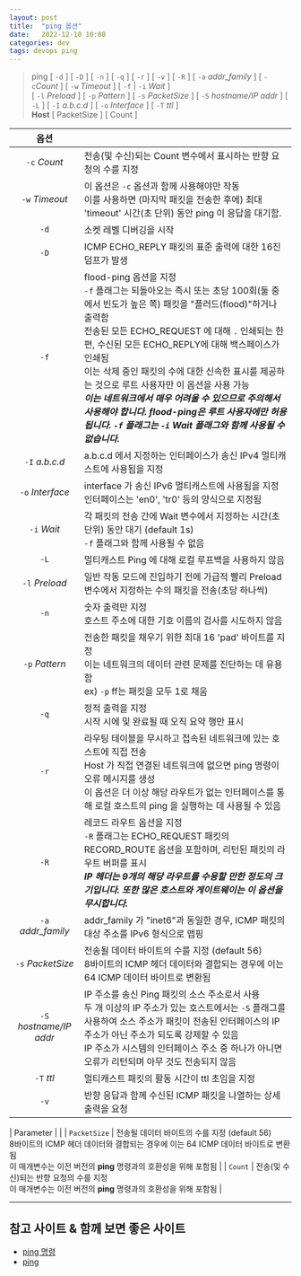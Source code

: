 ```yaml
---
layout: post
title:  "ping 옵션"
date:   2022-12-10 10:00
categories: dev
tags: devops ping
---
```


> ping [ `-d` ] [ `-D` ] [ `-n` ] [ `-q` ] [ `-r` ] [ `-v` ] [ `-R` ] [ `-a` _addr_family_ ] [ `-c`_Count_ ] [ `-w` _Timeout_ ] [ `-f` | `-i` _Wait_ ]   
> [ `-l` _Preload_ ] [ `-p` _Pattern_ ] [ `-s` _PacketSize_ ] [ `-S` _hostname/IP addr_ ] [ `-L` ] [ `-I` _a.b.c.d_ ] [ `-o` _Interface_ ] [ `-T` _ttl_ ]   
> **Host** [ PacketSize ] [ Count ]

| 옵션 | |
|:---------:|:------|
| `-c` _Count_ | 전송(및 수신)되는 Count 변수에서 표시하는 반향 요청의 수를 지정 |
| `-w` _Timeout_ | 이 옵션은 `-c` 옵션과 함께 사용해야만 작동<br />이를 사용하면 (마지막 패킷을 전송한 후에) 최대 'timeout' 시간(초 단위) 동안 ping 이 응답을 대기함. |
| `-d` | 소켓 레벨 디버깅을 시작 |
| `-D` | ICMP ECHO_REPLY 패킷의 표준 출력에 대한 16진 덤프가 발생 |
| `-f` | flood-ping 옵션을 지정<br />`-f` 플래그는 되돌아오는 즉시 또는 초당 100회(둘 중에서 빈도가 높은 쪽) 패킷을 "플러드(flood)"하거나 출력함<br />전송된 모든 ECHO_REQUEST 에 대해 `.` 인쇄되는 한편, 수신된 모든 ECHO_REPLY에 대해 백스페이스가 인쇄됨<br />이는 삭제 중인 패킷의 수에 대한 신속한 표시를 제공하는 것으로 루트 사용자만 이 옵션을 사용 가능<br />***이는 네트워크에서 매우 어려울 수 있으므로 주의해서 사용해야 합니다. flood-ping은 루트 사용자에만 허용됩니다. `-f` 플래그는 `-i` _Wait_ 플래그와 함께 사용될 수 없습니다.*** |
| `-I` _a.b.c.d_ | a.b.c.d 에서 지정하는 인터페이스가 송신 IPv4 멀티캐스트에 사용됨을 지정 |
| `-o` _Interface_ | interface 가 송신 IPv6 멀티캐스트에 사용됨을 지정<br />인터페이스는 'en0', 'tr0' 등의 양식으로 지정됨 |
| `-i` _Wait_ | 각 패킷의 전송 간에 Wait 변수에서 지정하는 시간(초 단위) 동안 대기 (default 1s)<br />`-f` 플래그와 함께 사용될 수 없음 |
| `-L` | 멀티캐스트 Ping 에 대해 로컬 루프백을 사용하지 않음 |
| `-l` _Preload_ | 일반 작동 모드에 진입하기 전에 가급적 빨리 Preload 변수에서 지정하는 수의 패킷을 전송(초당 하나씩) |
| `-n` | 숫자 출력만 지정<br />호스트 주소에 대한 기호 이름의 검사를 시도하지 않음 |
| `-p` _Pattern_ | 전송한 패킷을 채우기 위한 최대 16 'pad' 바이트를 지정<br />이는 네트워크의 데이터 관련 문제를 진단하는 데 유용함<br />ex) `-p` ff는 패킷을 모두 1로 채움 |
| `-q` | 정적 출력을 지정<br />시작 시에 및 완료될 때 오직 요약 행만 표시 |
| `-r` | 라우팅 테이블을 무시하고 접속된 네트워크에 있는 호스트에 직접 전송<br />Host 가 직접 연결된 네트워크에 없으면 ping 명령이 오류 메시지를 생성<br />이 옵션은 더 이상 해당 라우트가 없는 인터페이스를 통해 로컬 호스트의 ping 을 실행하는 데 사용될 수 있음 |
| `-R` | 레코드 라우트 옵션을 지정<br />`-R` 플래그는 ECHO_REQUEST 패킷의 RECORD_ROUTE 옵션을 포함하며, 리턴된 패킷의 라우트 버퍼를 표시<br />***IP 헤더는 9개의 해당 라우트를 수용할 만한 정도의 크기입니다. 또한 많은 호스트와 게이트웨이는 이 옵션을 무시합니다.***  |
| `-a` _addr_family_ | addr_family 가 "inet6"과 동일한 경우, ICMP 패킷의 대상 주소를 IPv6 형식으로 맵핑 |
| `-s` _PacketSize_ | 전송될 데이터 바이트의 수를 지정 (default 56)<br />8바이트의 ICMP 헤더 데이터와 결합되는 경우에 이는 64 ICMP 데이터 바이트로 변환됨 |
| `-S` _hostname/IP addr_ | IP 주소를 송신 Ping 패킷의 소스 주소로서 사용<br />두 개 이상의 IP 주소가 있는 호스트에서는 `-S` 플래그를 사용하여 소스 주소가 패킷이 전송된 인터페이스의 IP 주소가 아닌 주소가 되도록 강제할 수 있음<br />IP 주소가 시스템의 인터페이스 주소 중 하나가 아니면 오류가 리턴되며 아무 것도 전송되지 않음 |
| `-T` _ttl_ | 멀티캐스트 패킷의 활동 시간이 ttl 초임을 지정 |
| `-v` | 반향 응답과 함께 수신된 ICMP 패킷을 나열하는 상세 출력을 요청 |

| Parameter | |
| `PacketSize` | 전송될 데이터 바이트의 수를 지정 (default 56)<br />8바이트의 ICMP 헤더 데이터와 결합되는 경우에 이는 64 ICMP 데이터 바이트로 변환됨<br />이 매개변수는 이전 버전의 **ping** 명령과의 호환성을 위해 포함됨 |
| `Count` | 전송(및 수신)되는 반향 요청의 수를 지정<br />이 매개변수는 이전 버전의 **ping** 명령과의 호환성을 위해 포함됨 |

---

## 참고 사이트 & 함께 보면 좋은 사이트

* [ping 명령](https://www.ibm.com/docs/ko/aix/7.2?topic=p-ping-command)
* [ping](https://www.ibm.com/docs/ko/aix/7.1?topic=analysis-ping-command)